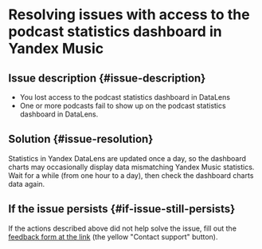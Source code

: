 # Resolving issues with access to the podcast statistics dashboard in Yandex Music



## Issue description {#issue-description}

* You lost access to the podcast statistics dashboard in DataLens
* One or more podcasts fail to show up on the podcast statistics dashboard in DataLens.

## Solution {#issue-resolution}

Statistics in Yandex DataLens are updated once a day, so the dashboard charts may occasionally display data mismatching Yandex Music statistics.
Wait for a while (from one hour to a day), then check the dashboard charts data again.

## If the issue persists {#if-issue-still-persists}

If the actions described above did not help solve the issue, fill out the [feedback form at the link](https://yandex.ru/support/music/podcast-authors/statistics.html#statistics__feedback-form) (the yellow "Contact support" button).
